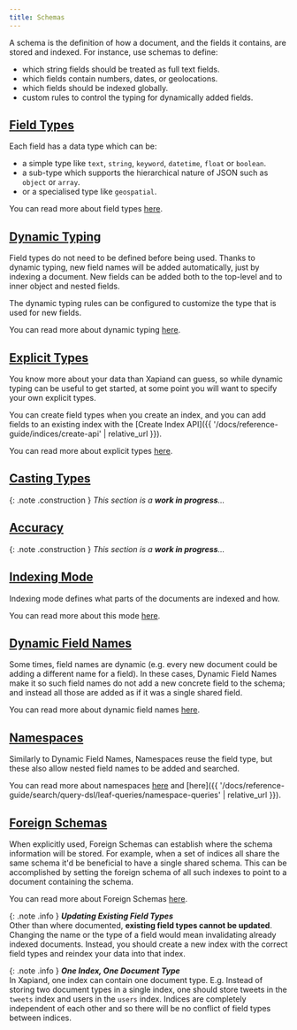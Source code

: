 ```yaml
---
title: Schemas
---
```


A schema is the definition of how a document, and the fields it contains, are
stored and indexed. For instance, use schemas to define:

* which string fields should be treated as full text fields.
* which fields contain numbers, dates, or geolocations.
* which fields should be indexed globally.
* custom rules to control the typing for dynamically added fields.


## [Field Types](field-types)

Each field has a data type which can be:

* a simple type like `text`, `string`, `keyword`, `datetime`, `float` or `boolean`.
* a sub-type which supports the hierarchical nature of JSON such as `object` or `array`.
* or a specialised type like `geospatial`.

You can read more about field types [here](field-types).


## [Dynamic Typing](dynamic-typing)

Field types do not need to be defined before being used. Thanks to dynamic
typing, new field names will be added automatically, just by indexing a
document. New fields can be added both to the top-level and to inner object and
nested fields.

The dynamic typing rules can be configured to customize the type that is used
for new fields.

You can read more about dynamic typing [here](dynamic-typing).


## [Explicit Types](explicit-types)

You know more about your data than Xapiand can guess, so while dynamic
typing can be useful to get started, at some point you will want to specify
your own explicit types.

You can create field types when you create an index, and you can add fields to
an existing index with the [Create Index API]({{ '/docs/reference-guide/indices/create-api' | relative_url }}).

You can read more about explicit types [here](explicit-types).


## [Casting Types](casting-types)

{: .note .construction }
_This section is a **work in progress**..._


## [Accuracy](accuracy)

{: .note .construction }
_This section is a **work in progress**..._


## [Indexing Mode](indexing-mode)

Indexing mode defines what parts of the documents are indexed and how.

You can read more about this mode [here](indexing-mode).


## [Dynamic Field Names](dynamic-field-names)

Some times, field names are dynamic (e.g. every new document could be adding a
different name for a field). In these cases, Dynamic Field Names make it so
such field names do not add a new concrete field to the schema; and instead
all those are added as if it was a single shared field.

You can read more about dynamic field names [here](dynamic-field-names).


## [Namespaces](namespaces)

Similarly to Dynamic Field Names, Namespaces reuse the field type, but these
also allow nested field names to be added and searched.

You can read more about namespaces [here](indexing-mode) and
[here]({{ '/docs/reference-guide/search/query-dsl/leaf-queries/namespace-queries' | relative_url }}).


## [Foreign Schemas](foreign-schemas)

When explicitly used, Foreign Schemas can establish where the schema information
will be stored. For example, when a set of indices all share the same schema
it'd be beneficial to have a single shared schema. This can be accomplished by
setting the foreign schema of all such indexes to point to a document containing
the schema.

You can read more about Foreign Schemas [here](foreign-schemas).


{: .note .info }
**_Updating Existing Field Types_**<br>
Other than where documented, **existing field types cannot be updated**.
Changing the name or the type of a field would mean invalidating already indexed
documents. Instead, you should create a new index with the correct field types
and reindex your data into that index.


{: .note .info }
**_One Index, One Document Type_**<br>
In Xapiand, one index can contain one document type. E.g. Instead of
storing two document types in a single index, one should store tweets in the
`tweets` index and users in the `users` index. Indices are completely
independent of each other and so there will be no conflict of field types
between indices.
